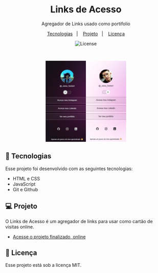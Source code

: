 <h1 align="center"> Links de Acesso </h1>

<p align="center">
Agregador de Links usado como portifolio <br/>
</p>

<p align="center">
  <a href="#-tecnologias">Tecnologias</a>&nbsp;&nbsp;&nbsp;|&nbsp;&nbsp;&nbsp;
  <a href="#-projeto">Projeto</a>&nbsp;&nbsp;&nbsp;|&nbsp;&nbsp;&nbsp;
  <a href="#memo-licença">Licença</a>
</p>

<p align="center">
  <img alt="License" src="https://img.shields.io/static/v1?label=license&message=MIT&color=49AA26&labelColor=000000">
</p>

<br>

  <p align= 'center'>
  <img alt="projeto DevLinks" src="./github/fundo.jpg" width='50%'>
  </p>


## 🚀 Tecnologias

Esse projeto foi desenvolvido com as seguintes tecnologias:

- HTML e CSS
- JavaScript
- Git e Github

## 💻 Projeto

O Links de Acesso é um agregador de links para usar como cartão de visitas online.

- [Acesse o projeto finalizado, online](https://carlosherbertdev.github.io/Projeto-Portifolio)

## :memo: Licença

Esse projeto está sob a licença MIT.

